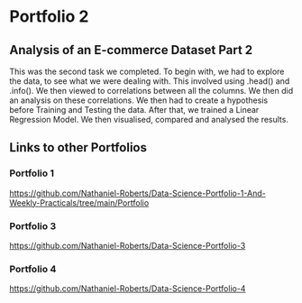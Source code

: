 # Portfolio 2
## Analysis of an E-commerce Dataset Part 2
This was the second task we completed. To begin with, we had to explore the data, to see what we were dealing with. This involved using .head() and .info(). We then viewed to correlations between all the columns. We then did an analysis on these correlations. We then had to create a hypothesis before Training and Testing the data. After that, we trained a Linear Regression Model. We then visualised, compared and analysed the results.

## Links to other Portfolios
### Portfolio 1
https://github.com/Nathaniel-Roberts/Data-Science-Portfolio-1-And-Weekly-Practicals/tree/main/Portfolio

### Portfolio 3
https://github.com/Nathaniel-Roberts/Data-Science-Portfolio-3

### Portfolio 4
https://github.com/Nathaniel-Roberts/Data-Science-Portfolio-4
